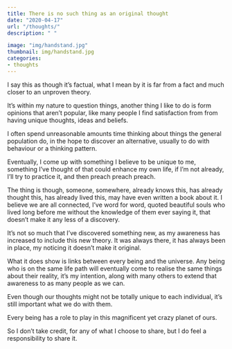```yaml
---
title: There is no such thing as an original thought 
date: "2020-04-17"
url: "/thoughts/"
description: " "

image: "img/handstand.jpg"
thumbnail: img/handstand.jpg
categories:
- thoughts
---
```


I say this as though it’s factual, what I mean by it is far from a fact and much closer to an unproven theory. 

It’s within my nature to question things, another thing I like to do is form opinions that aren’t popular, like many people I find satisfaction from from having unique thoughts, ideas and beliefs. 

I often spend unreasonable amounts time thinking about things the general population do, in the hope to discover an alternative, usually to do with behaviour or a thinking pattern. 

Eventually, I come up with something I believe to be unique to me, something I’ve thought of that could enhance my own life, if I’m not already, I’ll try to practice it, and then preach preach preach. 

The thing is though, someone, somewhere, already knows this, has already thought this, has already lived this, may have even written a book about it. I believe we are all connected, I’ve word for word, quoted beautiful souls who lived long before me without the knowledge of them ever saying it, that doesn’t make it any less of a discovery. 

It’s not so much that I’ve discovered something new, as my awareness has increased to include this new theory. It was always there, it has always been in place, my noticing it doesn’t make it original. 

What it does show is links between every being and the universe. Any being who is on the same life path will eventually come to realise the same things about their reality, it’s my intention, along with many others to extend that awareness to as many people as we can. 

Even though our thoughts might not be totally unique to each individual, it’s still important what we do with them. 

Every being has a role to play in this magnificent yet crazy planet of ours. 

So I don’t take credit, for any of what I choose to share, but I do feel a responsibility to share it.


